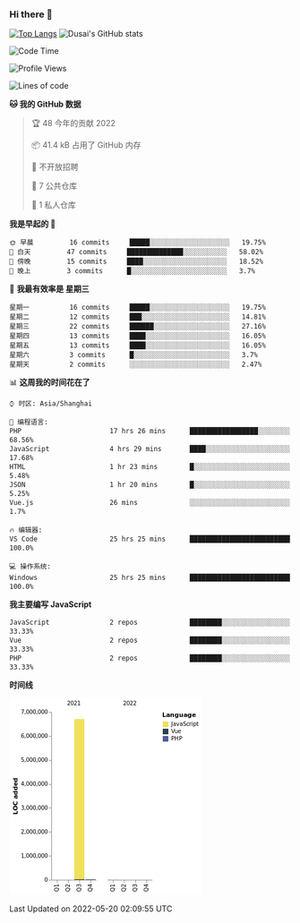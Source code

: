 ### Hi there 👋

<!--
**SQSora/SQSora** is a ✨ _special_ ✨ repository because its `README.md` (this file) appears on your GitHub profile.

Here are some ideas to get you started:

- 🔭 I’m currently working on ...
- 🌱 I’m currently learning ...
- 👯 I’m looking to collaborate on ...
- 🤔 I’m looking for help with ...
- 💬 Ask me about ...
- 📫 How to reach me: ...
- 😄 Pronouns: ...
- ⚡ Fun fact: ...
-->
[![Top Langs](https://github-readme-stats.vercel.app/api/top-langs/?username=anuraghazra&layout=compact)](https://github.com/anuraghazra/github-readme-stats)
![Dusai's GitHub stats](https://github-readme-stats.vercel.app/api?username=SQSora&show_icons=true&bg_color=0,00FFFF,FF82AB&theme=graywhite&locale=cn)

<!--START_SECTION:waka-->
![Code Time](http://img.shields.io/badge/Code%20Time-195%20hrs%2051%20mins-blue)

![Profile Views](http://img.shields.io/badge/%E4%B8%AA%E4%BA%BA%E5%B0%81%E9%9D%A2%E8%A7%82%E7%9C%8B%E6%AC%A1%E6%95%B0-244-blue)

![Lines of code](https://img.shields.io/badge/%E4%BB%8E%E3%80%8C%E4%BD%A0%E5%A5%BD%E4%B8%96%E7%95%8C%E3%80%8D%E6%88%91%E5%B7%B2%E7%BB%8F%E5%86%99%E4%BA%86-7%20Million%20%E8%A1%8C%E4%BB%A3%E7%A0%81-blue)

**🐱 我的 GitHub 数据** 

> 🏆 48 今年的贡献 2022
 > 
> 📦 41.4 kB 占用了 GitHub 内存 
 > 
> 🚫 不开放招聘
 > 
> 📜 7 公共仓库 
 > 
> 🔑 1 私人仓库 
 > 
**我是早起的 🐤** 

```text
🌞 早晨         16 commits     █████░░░░░░░░░░░░░░░░░░░░   19.75% 
🌆 白天         47 commits     ██████████████░░░░░░░░░░░   58.02% 
🌃 傍晚         15 commits     ████░░░░░░░░░░░░░░░░░░░░░   18.52% 
🌙 晚上         3 commits      █░░░░░░░░░░░░░░░░░░░░░░░░   3.7%

```
📅 **我最有效率是 星期三** 

```text
星期一          16 commits     █████░░░░░░░░░░░░░░░░░░░░   19.75% 
星期二          12 commits     ███░░░░░░░░░░░░░░░░░░░░░░   14.81% 
星期三          22 commits     ██████░░░░░░░░░░░░░░░░░░░   27.16% 
星期四          13 commits     ████░░░░░░░░░░░░░░░░░░░░░   16.05% 
星期五          13 commits     ████░░░░░░░░░░░░░░░░░░░░░   16.05% 
星期六          3 commits      █░░░░░░░░░░░░░░░░░░░░░░░░   3.7% 
星期天          2 commits      ░░░░░░░░░░░░░░░░░░░░░░░░░   2.47%

```


📊 **这周我的时间花在了** 

```text
⌚︎ 时区: Asia/Shanghai

💬 编程语言: 
PHP                      17 hrs 26 mins      █████████████████░░░░░░░░   68.56% 
JavaScript               4 hrs 29 mins       ████░░░░░░░░░░░░░░░░░░░░░   17.68% 
HTML                     1 hr 23 mins        █░░░░░░░░░░░░░░░░░░░░░░░░   5.48% 
JSON                     1 hr 20 mins        █░░░░░░░░░░░░░░░░░░░░░░░░   5.25% 
Vue.js                   26 mins             ░░░░░░░░░░░░░░░░░░░░░░░░░   1.7%

🔥 编辑器: 
VS Code                  25 hrs 25 mins      █████████████████████████   100.0%

💻 操作系统: 
Windows                  25 hrs 25 mins      █████████████████████████   100.0%

```

**我主要编写 JavaScript** 

```text
JavaScript               2 repos             ████████░░░░░░░░░░░░░░░░░   33.33% 
Vue                      2 repos             ████████░░░░░░░░░░░░░░░░░   33.33% 
PHP                      2 repos             ████████░░░░░░░░░░░░░░░░░   33.33%

```


**时间线**

![Chart not found](https://raw.githubusercontent.com/SQSora/SQSora/main/charts/bar_graph.png) 


 Last Updated on 2022-05-20 02:09:55 UTC
<!--END_SECTION:waka-->
